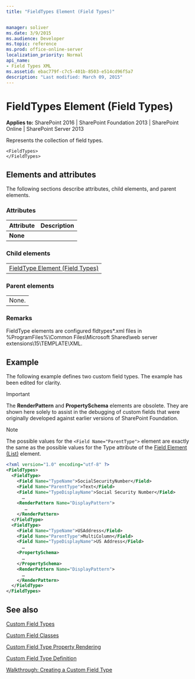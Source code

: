 ```yaml
---
title: "FieldTypes Element (Field Types)"


manager: soliver
ms.date: 3/9/2015
ms.audience: Developer
ms.topic: reference
ms.prod: office-online-server
localization_priority: Normal
api_name:
- Field Types XML
ms.assetid: ebac779f-c7c5-401b-8503-e514cd96f5a7
description: "Last modified: March 09, 2015"
---
```


# FieldTypes Element (Field Types)

 
  
 **Applies to:** SharePoint 2016 | SharePoint Foundation 2013 | SharePoint Online | SharePoint Server 2013
  
Represents the collection of field types.
  
```
<FieldTypes>
</FieldTypes>
```

## Elements and attributes

The following sections describe attributes, child elements, and parent elements.

### Attributes

|**Attribute**|**Description**|
|:-----|:-----|
|**None** <br/> ||
   
### Child elements

||
|:-----|
|[FieldType Element (Field Types)](fieldtype-element-field-types.md)|
   
### Parent elements

||
|:-----|
|None. |
   
### Remarks

FieldType elements are configured fldtypes\*.xml files in %ProgramFiles%\Common Files\Microsoft Shared\web server extensions\15\TEMPLATE\XML.
  
## Example

The following example defines two custom field types. The example has been edited for clarity. 
  
> [!IMPORTANT]
> The **RenderPattern** and **PropertySchema** elements are obsolete. They are shown here solely to assist in the debugging of custom fields that were originally developed against earlier versions of SharePoint Foundation. 
  
> [!NOTE]
> The possible values for the  `<Field Name="ParentType">` element are exactly the same as the possible values for the Type attribute of the [Field Element (List)](field-element-list.md) element. 
  
```XML
<?xml version="1.0" encoding="utf-8" ?>
<FieldTypes>
  <FieldType>
    <Field Name="TypeName">SocialSecurityNumber</Field>
    <Field Name="ParentType">Text</Field>
    <Field Name="TypeDisplayName">Social Security Number</Field>
      …
    <RenderPattern Name="DisplayPattern">
       …
    </RenderPattern>
  </FieldType>
  <FieldType>
    <Field Name="TypeName">USAddress</Field>
    <Field Name="ParentType">MultiColumn</Field>
    <Field Name="TypeDisplayName">US Address</Field>
      …
    <PropertySchema>
      …
    </PropertySchema>
    <RenderPattern Name="DisplayPattern">
      …
    </RenderPattern>
  </FieldType>
</FieldTypes>
```

## See also



[Custom Field Types](http://msdn.microsoft.com/library/1345b345-226d-443a-918f-af123a3c7b13%28Office.15%29.aspx)
  
[Custom Field Classes](http://msdn.microsoft.com/library/436a9d9b-7a6f-4e8f-86e8-f42ded85c069%28Office.15%29.aspx)
  
[Custom Field Type Property Rendering](http://msdn.microsoft.com/library/a959ad5b-6f3a-462c-80b9-e2d00bb0d62a%28Office.15%29.aspx)
  
[Custom Field Type Definition](http://msdn.microsoft.com/library/b3315997-671f-4c29-9518-48cc4592f205%28Office.15%29.aspx)
  
[Walkthrough: Creating a Custom Field Type](http://msdn.microsoft.com/library/089a1b8a-cafc-4050-b445-16650602fe4f%28Office.15%29.aspx)

